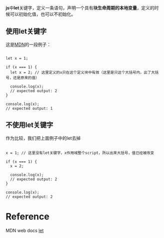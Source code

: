 **js**中**let**关键字，定义一条语句，声明一个具有**块生命周期的本地变量**，定义的时候可以初始化值，也可以不初始化。

## 使用let关键字
这是[MDN](https://developer.mozilla.org/en-US/docs/Web/JavaScript/Reference/Statements/let)的一段例子：
```

let x = 1;

if (x === 1) {
  let x = 2; // 这里定义的x只在这个定义块中有效（这里是只这个大括号内，出了大括号，还是原来的值）

  console.log(x);
  // expected output: 2
}

console.log(x);
// expected output: 1

```

## 不使用let关键字

作为比较，我们把上面例子中的let去掉

```

x = 1; // 这里没有let关键字，x作用域整个script，所以出来大括号，值已经被改变

if (x === 1) {
  x = 2; 

  console.log(x);
  // expected output: 2
}

console.log(x);
// expected output: 2

```

# Reference
MDN web docs [let](https://developer.mozilla.org/en-US/docs/Web/JavaScript/Reference/Statements/let)
